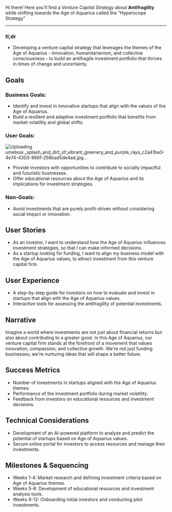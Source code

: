 Hi there! Here you'll find a *Venture Capital Strategy* about **Antifragility** while shifting towards the Age of Aquarius called the "Hyperscope Strategy"

--- 

### tl;dr
- Developing a venture capital strategy that leverages the themes of the Age of Aquarius - innovation, humanitarianism, and collective consciousness - to build an antifragile investment portfolio that thrives in times of change and uncertainty.
## Goals
### Business Goals:
- Identify and invest in innovative startups that align with the values of the Age of Aquarius.
- Build a resilient and adaptive investment portfolio that benefits from market volatility and global shifts.
### User Goals:
![Uploading umebosi._splash_and_dirt_of_vibrant_greenery_and_purple_rays_c2a41ba3-4e74-4303-866f-258bad5de4ad.jpg…]()

- Provide investors with opportunities to contribute to socially impactful and futuristic businesses.
- Offer educational resources about the Age of Aquarius and its implications for investment strategies.
### Non-Goals:
- Avoid investments that are purely profit-driven without considering social impact or innovation.
## User Stories
- As an investor, I want to understand how the Age of Aquarius influences investment strategies, so that I can make informed decisions.
- As a startup looking for funding, I want to align my business model with the Age of Aquarius values, to attract investment from this venture capital firm.
## User Experience
- A step-by-step guide for investors on how to evaluate and invest in startups that align with the Age of Aquarius values.
- Interactive tools for assessing the antifragility of potential investments.
## Narrative
Imagine a world where investments are not just about financial returns but also about contributing to a greater good. In this Age of Aquarius, our venture capital firm stands at the forefront of a movement that values innovation, compassion, and collective growth. We're not just funding businesses; we're nurturing ideas that will shape a better future.
## Success Metrics
- Number of investments in startups aligned with the Age of Aquarius themes.
- Performance of the investment portfolio during market volatility.
- Feedback from investors on educational resources and investment decisions.
## Technical Considerations
- Development of an AI-powered platform to analyze and predict the potential of startups based on Age of Aquarius values.
- Secure online portal for investors to access resources and manage their investments.
## Milestones & Sequencing
- Weeks 1-4: Market research and defining investment criteria based on Age of Aquarius themes.
- Weeks 5-8: Development of educational resources and investment analysis tools.
- Weeks 9-12: Onboarding initial investors and conducting pilot investments.
